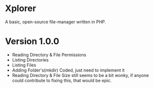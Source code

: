 Xplorer
=======

A basic, open-source file-manager written in PHP.

Version 1.0.0
=======
  - Reading Directory & File Permissions
  - Listing Directories
  - Listing Files
  - Adding Folder's(mkdir) Coded, just need to implement it
  - Reading Directory & File Size still seems to be a bit wonky, if anyone could contribute to fixing this, that would be epic.
